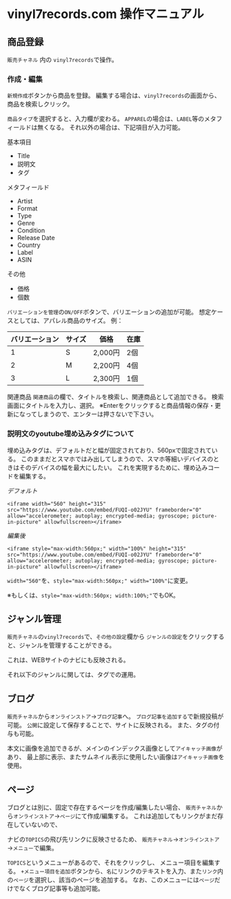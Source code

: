 # vinyl7records.com 操作マニュアル

## 商品登録

`販売チャネル` 内の `vinyl7records`で操作。

### 作成・編集
`新規作成`ボタンから商品を登録。
編集する場合は、`vinyl7records`の画面から、商品を検索しクリック。

`商品タイプ`を選択すると、入力欄が変わる。
`APPAREL`の場合は、`LABEL`等のメタフィールドは無くなる。
それ以外の場合は、下記項目が入力可能。

基本項目
- Title
- 説明文
- タグ

メタフィールド
- Artist
- Format
- Type
- Genre
- Condition
- Release Date
- Country
- Label
- ASIN

その他
- 価格
- 個数

`バリエーションを管理`の`ON/OFF`ボタンで、バリエーションの追加が可能。
想定ケースとしては、アパレル商品のサイズ。
例：

| バリエーション | サイズ | 価格    | 在庫 |
| -------------- | ------ | ------- | ---- |
| 1              | S      | 2,000円 | 2個  |
| 2              | M      | 2,200円 | 4個  |
| 3              | L      | 2,300円 | 1個  |


関連商品
`関連商品`の欄で、タイトルを検索し、関連商品として追加できる。
検索画面にタイトルを入力し、選択。
※Enterをクリックすると商品情報の保存・更新になってしまうので、エンターは押さないで下さい。

### 説明文のyoutube埋め込みタグについて

埋め込みタグは、デフォルトだと幅が固定されており、560pxで固定されている。
このままだとスマホではみ出してしまうので、スマホ等細いデバイスのときはそのデバイスの幅を最大にしたい。
これを実現するために、埋め込みコードを編集する。



*デフォルト*

`<iframe width="560" height="315" src="https://www.youtube.com/embed/FUQI-o02JYU" frameborder="0" allow="accelerometer; autoplay; encrypted-media; gyroscope; picture-in-picture" allowfullscreen></iframe>`



*編集後*

`<iframe style="max-width:560px;" width="100%" height="315" src="https://www.youtube.com/embed/FUQI-o02JYU" frameborder="0" allow="accelerometer; autoplay; encrypted-media; gyroscope; picture-in-picture" allowfullscreen></iframe>`

`width="560"`を、`style="max-width:560px;" width="100%"`に変更。

※もしくは、`style="max-width:560px; width:100%;"`でもOK。



## ジャンル管理
`販売チャネル`の`vinyl7records`で、`その他の設定`欄から
`ジャンルの設定`をクリックすると、ジャンルを管理することができる。

これは、WEBサイトのナビにも反映される。

それ以下のジャンルに関しては、タグでの運用。



## ブログ
`販売チャネル`から`オンラインストア`→`ブログ記事`へ。
`ブログ記事を追加する`で新規投稿が可能。
`公開`に設定して保存することで、サイトに反映される。
また、タグの付与も可能。

本文に画像を追加できるが、メインのインデックス画像として`アイキャッチ画像`があり、
最上部に表示、またサムネイル表示に使用したい画像は`アイキャッチ画像`を使用。



## ページ
ブログとは別に、固定で存在するページを作成/編集したい場合、
`販売チャネル`から`オンラインストア`→`ページ`にて作成/編集する。
これは追加してもリンクがまだ存在していないので、

ナビの`TOPICS`の飛び先リンクに反映させるため、
`販売チャネル`→`オンラインストア`→`メニュー`で編集。

`TOPICS`というメニューがあるので、それをクリックし、
メニュー項目を編集する。
`+メニュー項目を追加`ボタンから、`名`にリンクのテキストを入力、また`リンク`内の`ページ`を選択し、該当のページを追加する。
なお、このメニューには`ページ`だけでなくブログ記事等も追加可能。